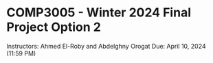 # COMP3005 - Winter 2024 Final Project Option 2
Instructors: Ahmed El-Roby and Abdelghny Orogat
Due: April 10, 2024 (11:59 PM)
